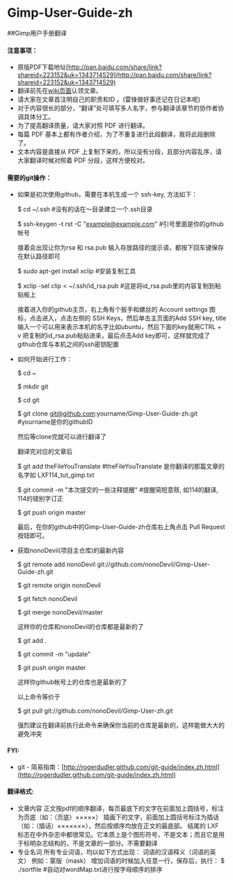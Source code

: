 Gimp-User-Guide-zh
==================

##Gimp用户手册翻译

#### 注意事项：

- 原版PDF下载地址[http://pan.baidu.com/share/link?shareid=223152&uk=1343714529](http://pan.baidu.com/share/link?shareid=223152&uk=1343714529)
- 翻译前先在[wiki页面](https://github.com/nonoDevil/Gimp-User-Guide-zh/wiki)认领文章。
- 请大家在文章首注明自己的职责和ID 。(雷锋做好事还记在日记本呢)
- 对于内容很长的部分，“翻译”处可填写多人名字，参与翻译该章节的协作者协调具体分工。
- 为了提高翻译质量，请大家对照 PDF 进行翻译。
- 每篇 PDF 基本上都有作者介绍，为了不重复进行此段翻译，我将此段删除了。
- 文本内容是直接从 PDF 上复制下来的，所以没有分段，且部分内容乱序，请大家翻译时候对照着 PDF 分段，这样方便校对。


#### 需要的git操作：

- 如果是初次使用github，需要在本机生成一个 ssh-key, 方法如下：
	
	$ cd ~/.ssh   #没有的话在～目录建立一个.ssh目录

	$ ssh-keygen -t rst -C "example@example.com"  #引号里面是你的github帐号

	接着会出现让你为rsa 和 rsa.pub 输入存放路径的提示语，都按下回车键保存在默认路径即可

	$ sudo apt-get install xclip   #安装复制工具
	
	$ xclip -sel clip < ~/.ssh/id_rsa.pub #这是将id_rsa.pub里的内容复制到粘贴板上

	接着进入你的github主页，右上角有个扳手和螺丝的 Account settings 图标，点击进入，点击左侧的 SSH Keys，然后单击主页面的Add SSH key, title输入一个可以用来表示本机的名字比如ubuntu，然后下面的key就用CTRL + v 把复制的id_rsa.pub粘贴进来，最后点击Add key即可，这样就完成了github仓库与本机之间的ssh密钥配置

- 如何开始进行工作：

	$ cd ~

	$ mkdir git

	$ cd git 

	$ git clone git@github.com:yourname/Gimp-User-Guide-zh.git  #yourname是你的githubID

	然后等clone完就可以进行翻译了

	翻译完对应的文章后

	$ git add theFileYouTranslate    #theFileYouTranslate 是你翻译的那篇文章的名字如 LXF114_tut_gimp.txt

	$ git commit -m "本次提交的一些注释提醒"    #提醒简短意赅, 如114的翻译, 114的错别字订正

	$ git push origin master

	最后，在你的github中的Gimp-User-Guide-zh仓库右上角点击 Pull Request 按钮即可。

- 获取nonoDevil(项目主仓库)的最新内容

	$ git remote add nonoDevil git://github.com/nonoDevil/Gimp-User-Guide-zh.git

	$ git remote
	origin
	nonoDevil

	$ git fetch nonoDevil

	$ git merge nonoDevil/master

	这样你的仓库和nonoDevil的仓库都是最新的了

	$ git add . 

	$ git commit -m "update"

	$ git push origin master 

	这样你github帐号上的仓库也是最新的了
	
	以上命令等价于 

	$ git pull git://github.com/nonoDevil/Gimp-User-zh.git    

	强烈建议在翻译前执行此命令来确保你当前的仓库是最新的，这样能做大大的避免冲突

#### FYI:
- git - 简易指南：[http://rogerdudler.github.com/git-guide/index.zh.html](http://rogerdudler.github.com/git-guide/index.zh.html)

#### 翻译格式:
- 文章内容
	正文按pdf的顺序翻译，每页最底下的文字在前面加上圆括号，标注为页底（如：（页底）×××××）
	插画下的文字，前面加上圆括号标注为插话（如：（插话）×××××××），然后按顺序均放在正文的最底部。
	结尾的 LXF 标志在中外杂志中都很常见。它本质上是个图形符号，不是文本；而且它是用于标明杂志结构的，不是文章的一部分。不需要翻译
- 专业名词
	所有专业词语，均以如下方式出现：
	词语的汉语释义（词语的英文）	例如：蒙版（mask）
	增加词语的时候加入任意一行，保存后，执行：
	$ ./sortfile   #自动对wordMap.txt进行按字母顺序的排序 
